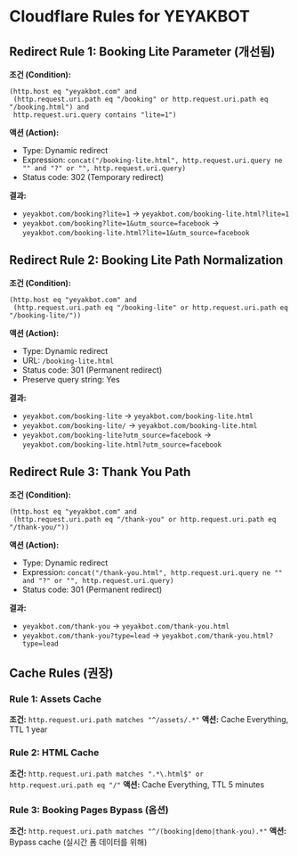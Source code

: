 # Cloudflare Rules for YEYAKBOT

## Redirect Rule 1: Booking Lite Parameter (개선됨)

**조건 (Condition):**
```
(http.host eq "yeyakbot.com" and
 (http.request.uri.path eq "/booking" or http.request.uri.path eq "/booking.html") and
 http.request.uri.query contains "lite=1")
```

**액션 (Action):**
- Type: Dynamic redirect
- Expression: `concat("/booking-lite.html", http.request.uri.query ne "" and "?" or "", http.request.uri.query)`
- Status code: 302 (Temporary redirect)

**결과:**
- `yeyakbot.com/booking?lite=1` → `yeyakbot.com/booking-lite.html?lite=1`
- `yeyakbot.com/booking?lite=1&utm_source=facebook` → `yeyakbot.com/booking-lite.html?lite=1&utm_source=facebook`

## Redirect Rule 2: Booking Lite Path Normalization

**조건 (Condition):**
```
(http.host eq "yeyakbot.com" and
 (http.request.uri.path eq "/booking-lite" or http.request.uri.path eq "/booking-lite/"))
```

**액션 (Action):**
- Type: Dynamic redirect
- URL: `/booking-lite.html`
- Status code: 301 (Permanent redirect)
- Preserve query string: Yes

**결과:**
- `yeyakbot.com/booking-lite` → `yeyakbot.com/booking-lite.html`
- `yeyakbot.com/booking-lite/` → `yeyakbot.com/booking-lite.html`
- `yeyakbot.com/booking-lite?utm_source=facebook` → `yeyakbot.com/booking-lite.html?utm_source=facebook`

## Redirect Rule 3: Thank You Path
**조건 (Condition):**
```
(http.host eq "yeyakbot.com" and 
 (http.request.uri.path eq "/thank-you" or http.request.uri.path eq "/thank-you/"))
```

**액션 (Action):**
- Type: Dynamic redirect
- Expression: `concat("/thank-you.html", http.request.uri.query ne "" and "?" or "", http.request.uri.query)`
- Status code: 301 (Permanent redirect)

**결과:**
- `yeyakbot.com/thank-you` → `yeyakbot.com/thank-you.html`
- `yeyakbot.com/thank-you?type=lead` → `yeyakbot.com/thank-you.html?type=lead`

## Cache Rules (권장)

### Rule 1: Assets Cache
**조건:** `http.request.uri.path matches "^/assets/.*"`
**액션:** Cache Everything, TTL 1 year

### Rule 2: HTML Cache  
**조건:** `http.request.uri.path matches ".*\.html$" or http.request.uri.path eq "/"`
**액션:** Cache Everything, TTL 5 minutes

### Rule 3: Booking Pages Bypass (옵션)
**조건:** `http.request.uri.path matches "^/(booking|demo|thank-you).*"`
**액션:** Bypass cache (실시간 폼 데이터를 위해)